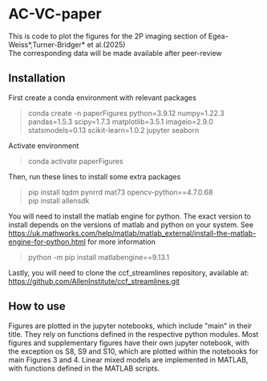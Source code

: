 # AC-VC-paper
This is code to plot the figures for the 2P imaging section of Egea-Weiss*,Turner-Bridger* et al.(2025)  
The corresponding data will be made available after peer-review

## Installation
First create a conda environment with relevant packages

> conda create -n paperFigures python=3.9.12 numpy=1.22.3 pandas=1.5.3 scipy=1.7.3 matplotlib=3.5.1 imageio=2.9.0 statsmodels=0.13 scikit-learn=1.0.2 jupyter seaborn  

Activate environment  

> conda activate paperFigures  

Then, run these lines to install some extra packages  

> pip install tqdm pynrrd mat73 opencv-python==4.7.0.68  
> pip install allensdk

You will need to install the matlab engine for python. The exact version to install depends on the versions of matlab and python on your system. See https://uk.mathworks.com/help/matlab/matlab_external/install-the-matlab-engine-for-python.html for more information  

> python -m pip install matlabengine==9.13.1

Lastly, you will need to clone the ccf_streamlines repository, available at: https://github.com/AllenInstitute/ccf_streamlines.git  

## How to use
Figures are plotted in the jupyter notebooks, which include "main" in their title. They rely on functions defined in the respective python modules. Most figures and supplementary figures have their own jupyter notebook, with the exception os S8, S9 and S10, which are plotted within the notebooks for main Figures 3 and 4.
Linear mixed models are implemented in MATLAB, with functions defined in the MATLAB scripts. 


